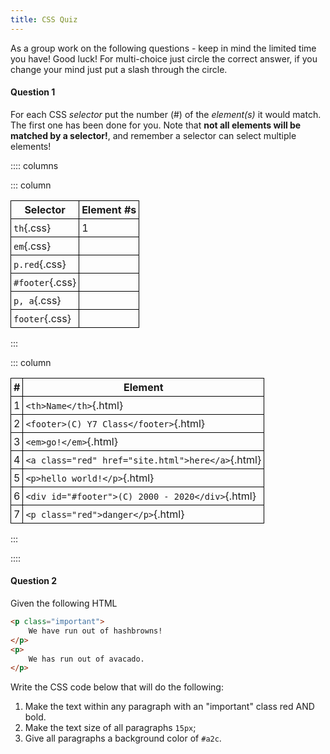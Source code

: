 ```yaml
---
title: CSS Quiz
---
```


As a group work on the following questions - keep in mind the limited time you have! Good luck! For multi-choice just circle the correct answer, if you change your mind just put a slash through the circle.

#### Question 1

For each CSS _selector_ put the number (#) of the _element(s)_ it would match. The first one has been done for you. Note that **not all elements will be matched by a selector!**, and remember a selector can select multiple elements!

:::: columns

::: column

|Selector|Element #s|
|--------|---------------------|
|`th`{.css}|1|
|`em`{.css}||
|`p.red`{.css}||
|`#footer`{.css}||
|`p, a`{.css}||
|`footer`{.css}||

:::

::: column

|#|Element|
|-|----|
|1|`<th>Name</th>`{.html}|
|2|`<footer>(C) Y7 Class</footer>`{.html}|
|3|`<em>go!</em>`{.html}|
|4|`<a class="red" href="site.html">here</a>`{.html}|
|5|`<p>hello world!</p>`{.html}|
|6|`<div id="#footer">(C) 2000 - 2020</div>`{.html}|
|7|`<p class="red">danger</p>`{.html}|

:::

::::

#### Question 2

Given the following HTML

```html
<p class="important">
    We have run out of hashbrowns!
</p>
<p>
    We has run out of avacado.
</p>
```

Write the CSS code below that will do the following:

1. Make the text within any paragraph with an "important" class red AND bold.
2. Make the text size of all paragraphs `15px`;
3. Give all paragraphs a background color of `#a2c`.

<style>
    body {
        ,
    }

    table {
        border-collapse: collapse;
    }

    th, td {
        padding: 0.25em;
        border: 1px solid black;
    }

    .columns {
        display: flex;
        justify-content: space-around;
    }
</style>